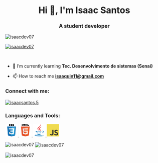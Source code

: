 <h1 align="center">Hi 👋, I'm Isaac Santos</h1>
<h3 align="center">A student developer</h3>

<p align="left"> <img src="https://komarev.com/ghpvc/?username=isaacdev07&label=Profile%20views&color=0e75b6&style=flat" alt="isaacdev07" /> </p>

<p align="left"> <a href="https://github.com/ryo-ma/github-profile-trophy"><img src="https://github-profile-trophy.vercel.app/?username=isaacdev07" alt="isaacdev07" /></a> </p>

<p align="left"> <a href="https://twitter.com/" target="blank"><img src="https://img.shields.io/twitter/follow/?logo=twitter&style=for-the-badge" alt="" /></a> </p>

- 🌱 I’m currently learning **Tec. Desenvolvimento de sistemas (Senai)**

- 📫 How to reach me **isaaquin11@gmail.com**

<h3 align="left">Connect with me:</h3>
<p align="left">
<a href="https://instagram.com/isaacsantos.5" target="blank"><img align="center" src="https://raw.githubusercontent.com/rahuldkjain/github-profile-readme-generator/master/src/images/icons/Social/instagram.svg" alt="isaacsantos.5" height="30" width="40" /></a>
</p>

<h3 align="left">Languages and Tools:</h3>
<p align="left"> <a href="https://www.w3schools.com/css/" target="_blank" rel="noreferrer"> <img src="https://raw.githubusercontent.com/devicons/devicon/master/icons/css3/css3-original-wordmark.svg" alt="css3" width="40" height="40"/> </a> <a href="https://www.w3.org/html/" target="_blank" rel="noreferrer"> <img src="https://raw.githubusercontent.com/devicons/devicon/master/icons/html5/html5-original-wordmark.svg" alt="html5" width="40" height="40"/> </a> <a href="https://www.java.com" target="_blank" rel="noreferrer"> <img src="https://raw.githubusercontent.com/devicons/devicon/master/icons/java/java-original.svg" alt="java" width="40" height="40"/> </a> <a href="https://developer.mozilla.org/en-US/docs/Web/JavaScript" target="_blank" rel="noreferrer"> <img src="https://raw.githubusercontent.com/devicons/devicon/master/icons/javascript/javascript-original.svg" alt="javascript" width="40" height="40"/> </a> </p>

<p><img align="left" src="https://github-readme-stats.vercel.app/api/top-langs?username=isaacdev07&show_icons=true&locale=en&layout=compact" alt="isaacdev07" /></p>

<p>&nbsp;<img align="center" src="https://github-readme-stats.vercel.app/api?username=isaacdev07&show_icons=true&locale=en" alt="isaacdev07" /></p>

<p><img align="center" src="https://github-readme-streak-stats.herokuapp.com/?user=isaacdev07&" alt="isaacdev07" /></p>
